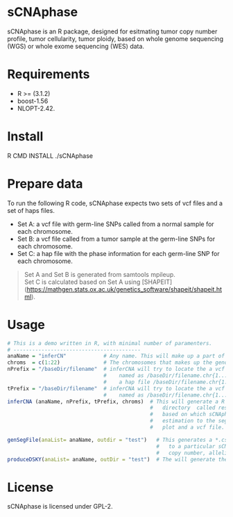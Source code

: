 #  sCNAphase
sCNAphase is an R package, designed for esitmating tumor copy number profile, tumor cellularity, tumor ploidy, based on whole genome sequencing (WGS) or whole exome sequencing (WES) data.
# Requirements
  * R >= (3.1.2)
  * boost-1.56
  * NLOPT-2.42.


# Install
R CMD INSTALL ./sCNAphase

# Prepare data
To run the following R code, sCNAphase expects two sets of vcf files and a set of haps files.
   * Set A: a vcf file with germ-line SNPs called from a normal sample for each chromosome.
   * Set B: a vcf file called from a tumor sample at the germ-line SNPs for each chromosome.
   * Set C: a hap file with the phase information for each germ-line SNP for each chromosome.   


> Set A and Set B is generated from samtools mpileup.  
> Set C is calculated based on Set A using [SHAPEIT] (https://mathgen.stats.ox.ac.uk/genetics_software/shapeit/shapeit.html).

# Usage
```R
# This is a demo written in R, with minimal number of paramenters.
# -----------------------------------------
anaName = "inferCN"            # Any name. This will make up a part of the result file names.
chroms  = c(1:22)              # The chromosomes that makes up the genome. 1:22 means the 22 autosomes.
nPrefix = "/baseDir/filename"  # inferCNA will try to locate the a vcf from a normal genome,
                               #    named as /baseDir/filename.chr{1...22}.vcf, 
                               #    a hap file /baseDir/filename.chr{1...22}.haps
tPrefix = "/baseDir/filename"  # inferCNA will try to locate the a vcf from a normal genome,
                               #    named as /baseDir/filename.chr{1...22}.vcf
inferCNA (anaName, nPrefix, tPrefix, chroms)  # This will generate a R dat file in the current 
                                              #   directory  called res.{anaName}.phased.chr.W.dat,
                                              #   based on which sCNAphase can then format the
                                              #   estimation to the segmentation file, the d.SKY
                                              #   plot and a vcf file.

genSegFile(anaList= anaName, outdir = "test")   # This generates a *.csv file. Each row corresponds
                                                #   to a particular sCNAs with chrID, start, end, 
                                                #   copy number, allelic copy number. 
produceDSKY(anaList= anaName, outDir = "test")  # The will generate the d.SKY plot into a pdf file.


```
# License
sCNAphase is licensed under GPL-2.
